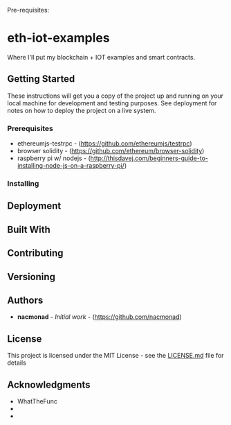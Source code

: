 

Pre-requisites:


# eth-iot-examples

Where I'll put my blockchain + IOT examples and smart contracts.

## Getting Started

These instructions will get you a copy of the project up and running on your local machine for development and testing purposes. See deployment for notes on how to deploy the project on a live system.

### Prerequisites

* ethereumjs-testrpc - (https://github.com/ethereumjs/testrpc)
* browser solidity - (https://github.com/ethereum/browser-solidity)
* raspberry pi w/ nodejs - (http://thisdavej.com/beginners-guide-to-installing-node-js-on-a-raspberry-pi/)

### Installing

## Deployment


## Built With

## Contributing

## Versioning


## Authors

* **nacmonad** - *Initial work* - (https://github.com/nacmonad)

## License

This project is licensed under the MIT License - see the [LICENSE.md](LICENSE.md) file for details

## Acknowledgments

* WhatTheFunc
* 
*
